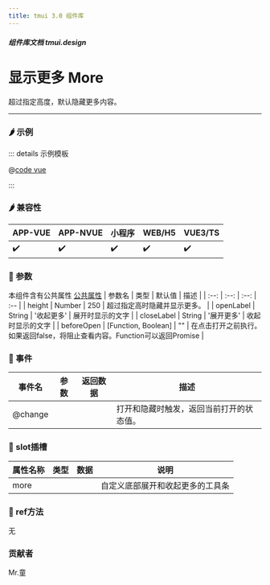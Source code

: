 ```yaml
---
title: tmui 3.0 组件库
---
```


<dirtoc></dirtoc>

##### 组件库文档 tmui.design

# 显示更多 More
超过指定高度，默认隐藏更多内容。

---

### :hot_pepper: 示例

<webview url="https://tmui.design/h5/#/pages/showdata/more"></webview>

::: details 示例模板

@[code vue](pages/showdata/more.nvue)

:::

### :hot_pepper: 兼容性

| APP-VUE | APP-NVUE | 小程序 | WEB/H5 | VUE3/TS |
| --- | --- | --- | --- | --- |
| :heavy_check_mark: | :heavy_check_mark: | :heavy_check_mark: | :heavy_check_mark: | :heavy_check_mark: |

### :seedling: 参数
本组件含有公共属性 [公共属性](/doc/spec/组件公共样式.md)
| 参数名 | 类型 | 默认值 | 描述 |
| :--: | :--: | :--: | :-- |
| height | Number | 250 | 超过指定高时隐藏并显示更多。 |
| openLabel | String | '收起更多' | 展开时显示的文字 |
| closeLabel | String | '展开更多' | 收起时显示的文字 |
| beforeOpen | [Function, Boolean] | "" | 在点击打开之前执行。如果返回false，将阻止查看内容。Function可以返回Promise |

### :rose: 事件
| 事件名 | 参数 | 返回数据 | 描述 |
| --- | --- | --- | --- |
| @change |  |  | 打开和隐藏时触发，返回当前打开的状态值。 |

### :corn: slot插槽
| 属性名称 | 类型 | 数据 | 说明 |
| --- | --- | --- | --- |
| more |  |  | 自定义底部展开和收起更多的工具条 |

### :green_salad: ref方法
无

### 贡献者
Mr.童
